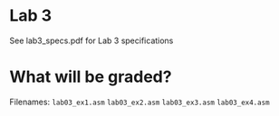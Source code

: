 # Lab 3
See lab3_specs.pdf for Lab 3 specifications

# What will be graded?
Filenames: `lab03_ex1.asm` `lab03_ex2.asm` `lab03_ex3.asm` `lab03_ex4.asm`